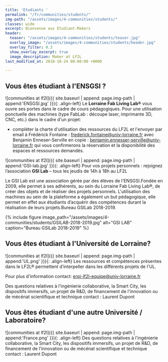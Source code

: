 ```yaml
---
title: 'Etudiants '
permalink: "/fr/communities/students/"
img-path: "/assets/images/4-communities/students/"
classes: wide
excerpt: Bienvenue aux Etudiant-Makers
header:
  teaser: "/assets/images/4-communities/students/teaser.jpg"
  overlay_image: "/assets/images/4-communities/students/header.jpg"
  overlay_filter: 0.3
  show_overlay_excerpt: true
  image_description: Maker at LF2L
last_modified_at: 2018-10-24 00:00:00 +0000

---
```



## Vous êtes étudiant à l'ENSGSI ?


![communities at lf2l]({{ site.baseurl | append: page.img-path | append:'ENSGSI.jpg' }}){: .align-left}
Le **Lorraine Fab Living Lab®** vous ouvre ses portes dans le cadre de cours pédagogiques. Pour une utilisation ponctuelle des machines (type FabLab : découpe laser, imprimante 3D, CNC, etc.) dans le cadre d'un projet: 

- compléter la charte d'utilisation des ressources du LF2L et l'envoyer par email à Frédérick Fontaine : frederick.fontaine@univ-lorraine.fr avec Benjamin Enneser-Serville en copie : benjamin.ennesser-serville@univ-lorraine.fr
qui vous confirmerons la réservation et la disponibilité des espaces et ressources demandés.

![communities at lf2l]({{ site.baseurl | append: page.img-path | append:'GSI-lab.jpg' }}){: .align-left}
Pour vos projets personnels : rejoignez l’association **GSI Lab** – tous les jeudis de 14h à 18h au LF2L

Le GSI Lab est une association gérée par des élèves de l'ENSGSI.Fondée en 2009, elle permet à ses adhérents, au sein du Lorraine Fab Living Lab®, de créer  des  objets  et  de  réaliser  des  projets  personnels.  L'utilisation  des machines  au  sein  de  la  plateforme  a  également  un  but  pédagogique,  elle permet en  effet aux étudiants d’acquérir des compétences durant la réalisation de leurs projets.Bureau GSILab 2018-2019.



{% include figure 
    image_path="/assets/images/4-communities/students/GSILAB-2018-2019.jpg" alt="GSI LAB" 
    caption="Bureau GSILab 2018-2019" 
%}



## Vous êtes étudiant à l'Université de Lorraine?

![communities at lf2l]({{ site.baseurl | append: page.img-path | append:'UL.png' }}){: .align-left}
Les ressources et compétences présentes dans le LF2L® permettent d’interpeller dans les différents projets de l'UL.

Pour plus d'information contact: erpi-lf2l-equipe@univ-lorraine.fr

Des questions relatives à l'ingénierie collaborative, la Smart City, les dispositifs immersifs, un projet de R&D, de financement de l'innovation ou de mécénat scientifique et technique contact : Laurent Dupont

## Vous êtes étudiant d'une autre Université / Laboratoire?

![communities at lf2l]({{ site.baseurl | append: page.img-path | append:'France.png' }}){: .align-left}
Des questions relatives à l'ingénierie collaborative, la Smart City, les dispositifs immersifs, un projet de R&D, de financement de l'innovation ou de mécénat scientifique et technique contact : Laurent Dupont
